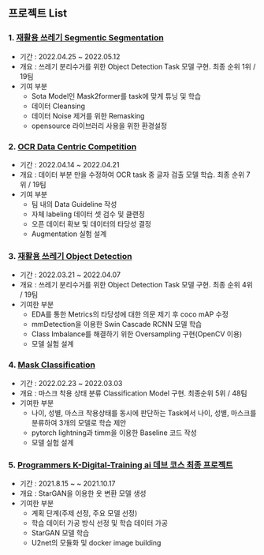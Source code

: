 ## 프로젝트 List
### 1. [재활용 쓰레기 Segmentic Segmentation](https://github.com/KyubumShin/level2-semantic-segmentation-level2-cv-05)
   * 기간 : 2022.04.25 ~ 2022.05.12
   * 개요 : 쓰레기 분리수거를 위한 Object Detection Task 모델 구현. 최종 순위 1위 / 19팀
   * 기여 부분
     * Sota Model인 Mask2former를 task에 맞게 튜닝 및 학습
     * 데이터 Cleansing
     * 데이터 Noise 제거를 위한 Remasking
     * opensource 라이브러리 사용을 위한 환경설정

### 2. [OCR Data Centric Competition](https://github.com/KyubumShin/level2-data-annotation_cv-level2-cv-05)
   * 기간 : 2022.04.14 ~ 2022.04.21  
   * 개요 : 데이터 부분 만을 수정하여 OCR task 중 글자 검출 모델 학습. 최종 순위 7위 / 19팀
   * 기여 부분
     * 팀 내의 Data Guideline 작성
     * 자체 labeling 데이터 셋 검수 및 클랜징
     * 오픈 데이터 확보 및 데이터의 타당성 결정
     * Augmentation 실험 설계  

### 3. [재활용 쓰레기 Object Detection](https://github.com/KyubumShin/level2-object-detection-level2-cv-05)
   * 기간 : 2022.03.21 ~ 2022.04.07
   * 개요 : 쓰레기 분리수거를 위한 Object Detection Task 모델 구현. 최종 순위 4위 / 19팀
   * 기여한 부분 
     * EDA를 통한 Metrics의 타당성에 대한 의문 제기 후 coco mAP 수정
     * mmDetection을 이용한 Swin Cascade RCNN 모델 학습
     * Class Imbalance를 해결하기 위한 Oversampling 구현(OpenCV 이용)
     * 모델 실험 설계

### 4. [Mask Classification](https://github.com/KyubumShin/level1-image-classification-level1-cv-13)
   * 기간 : 2022.02.23 ~ 2022.03.03
   * 개요 : 마스크 착용 상태 분류 Classification Model 구현. 최종순위 5위 / 48팀
   * 기여한 부분
     * 나이, 성별, 마스크 착용상태를 동시에 판단하는 Task에서 나이, 성별, 마스크를 분류하여 3개의 모델로 학습 제안
     * pytorch lightning과 timm을 이용한 Baseline 코드 작성
     * 모델 실험 설계

### 5. [Programmers K-Digital-Training ai 데브 코스 최종 프로젝트](https://github.com/KyubumShin/Portfolio/blob/main/fashin_stargan/README.md)
   * 기간 : 2021.8.15 ~ ~ 2021.10.17
   * 개요 : StarGAN을 이용한 옷 변환 모델 생성
   * 기여한 부분
     * 계획 단계(주제 선정, 주요 모델 선정)
     * 학습 데이터 가공 방식 선정 및 학습 데이터 가공
     * StarGAN 모델 학습
     * U2net의 모듈화 및 docker image building


